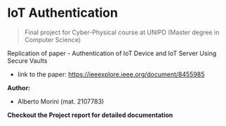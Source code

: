 # IoT Authentication

> Final project for Cyber-Physical course at UNIPD (Master degree in Computer Science)

Replication of paper - Authentication of IoT Device and IoT Server Using Secure Vaults

- link to the paper: https://ieeexplore.ieee.org/document/8455985

**Author:**
- Alberto Morini (mat. 2107783)

**Checkout the Project report for detailed documentation**
